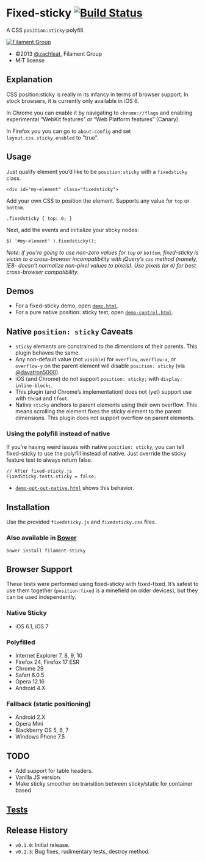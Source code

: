 # Fixed-sticky [![Build Status](https://travis-ci.org/filamentgroup/fixed-sticky.svg?branch=master)](https://travis-ci.org/filamentgroup/fixed-sticky)

A CSS `position:sticky` polyfill.

[![Filament Group](http://filamentgroup.com/images/fg-logo-positive-sm-crop.png) ](http://www.filamentgroup.com/)

- ©2013 [@zachleat](https://github.com/zachleat), Filament Group
- MIT license

## Explanation

CSS position:sticky is really in its infancy in terms of browser support. In stock browsers, it is currently only available in iOS 6.

In Chrome you can enable it by navigating to `chrome://flags` and enabling experimental “WebKit features” or “Web Platform features” (Canary).

In Firefox you you can go to `about:config` and set `layout.css.sticky.enabled` to "true".

## Usage

Just qualify element you’d like to be `position:sticky` with a `fixedsticky` class.

    <div id="my-element" class="fixedsticky">

Add your own CSS to position the element. Supports any value for `top` or `bottom`.

    .fixedsticky { top: 0; }

Next, add the events and initialize your sticky nodes:

    $( '#my-element' ).fixedsticky();

*Note: if you’re going to use non-zero values for `top` or `bottom`, fixed-sticky is victim to a cross-browser incompatibility with jQuery’s `css` method (namely, IE8- doesn’t normalize non-pixel values to pixels). Use pixels (or `0`) for best cross-browser compatibility.*

## Demos
* For a fixed-sticky demo, open [`demo.html`](http://filamentgroup.github.com/fixed-sticky/demos/demo.html).
* For a pure native position: sticky test, open [`demo-control.html`](http://filamentgroup.github.com/fixed-sticky/demos/demo-control.html).

## Native `position: sticky` Caveats

* `sticky` elements are constrained to the dimensions of their parents. This plugin behaves the same.
* Any non-default value (not `visible`) for `overflow`, `overflow-x`, or `overflow-y` on the parent element will disable `position: sticky` (via [@davatron5000](https://twitter.com/davatron5000/status/434357818498351104)).
* iOS (and Chrome) do not support `position: sticky;` with `display: inline-block;`.
* This plugin (and Chrome’s implementation) does not (yet) support use with `thead` and `tfoot`.
* Native `sticky` anchors to parent elements using their own overflow. This means scrolling the element fixes the sticky element to the parent dimensions. This plugin does not support overflow on parent elements.

### Using the polyfill instead of native

If you’re having weird issues with native `position: sticky`, you can tell fixed-sticky to use the polyfill instead of native. Just override the sticky feature test to always return false.

    // After fixed-sticky.js
    FixedSticky.tests.sticky = false;

* [`demo-opt-out-native.html`](http://filamentgroup.github.com/fixed-sticky/demos/demo-opt-out-native.html) shows this behavior.

## Installation

Use the provided `fixedsticky.js` and `fixedsticky.css` files.

### Also available in [Bower](http://bower.io/)

    bower install filament-sticky

## Browser Support

These tests were performed using fixed-sticky with fixed-fixed. It’s safest to use them together (`position:fixed` is a minefield on older devices), but they can be used independently.

### Native Sticky

* iOS 6.1, iOS 7

### Polyfilled

* Internet Explorer 7, 8, 9, 10
* Firefox 24, Firefox 17 ESR
* Chrome 29
* Safari 6.0.5
* Opera 12.16
* Android 4.X

### Fallback (static positioning)

* Android 2.X
* Opera Mini
* Blackberry OS 5, 6, 7
* Windows Phone 7.5

## TODO

* Add support for table headers.
* Vanilla JS version.
* Make sticky smoother on transition between sticky/static for container based

## [Tests](http://filamentgroup.github.io/fixed-sticky/test/fixed-sticky.html)

## Release History

* `v0.1.0`: Initial release.
* `v0.1.3`: Bug fixes, rudimentary tests, destroy method.
